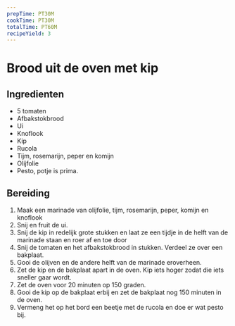 ```yaml
---
prepTime: PT30M
cookTime: PT30M
totalTime: PT60M
recipeYield: 3
---
```

# Brood uit de oven met kip

## Ingredienten

- 5 tomaten
- Afbakstokbrood
- Ui
- Knoflook
- Kip
- Rucola
- Tijm, rosemarijn, peper en komijn
- Olijfolie
- Pesto, potje is prima.

## Bereiding

1. Maak een marinade van olijfolie, tijm, rosemarijn, peper, komijn en knoflook
2. Snij en fruit de ui.
3. Snij de kip in redelijk grote stukken en laat ze een tijdje in de helft van de marinade staan en roer af en toe door
4. Snij de tomaten en het afbakstokbrood in stukken. Verdeel ze over een bakplaat.
5. Gooi de olijven en de andere helft van de marinade eroverheen.
6. Zet de kip en de bakplaat apart in de oven. Kip iets hoger zodat die iets sneller gaar wordt.
7. Zet de oven voor 20 minuten op 150 graden.
8. Gooi de kip op de bakplaat erbij en zet de bakplaat nog 150 minuten in de oven.
9. Vermeng het op het bord een beetje met de rucola en doe er wat pesto bij.
